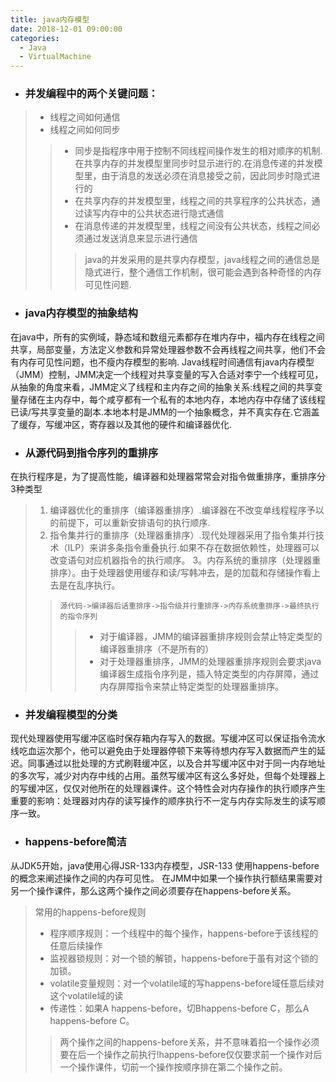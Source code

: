 ```yaml
---
title: java内存模型
date: 2018-12-01 09:00:00
categories:
  - Java
  - VirtualMachine
---
```


- ### 并发编程中的两个关键问题：
> - 线程之间如何通信
> - 线程之间如何同步
>> - 同步是指程序中用于控制不同线程间操作发生的相对顺序的机制.在共享内存的并发模型里同步时显示进行的.在消息传递的并发模型里，由于消息的发送必须在消息接受之前，因此同步时隐式进行的
>> - 在共享内存的并发模型里，线程之间的共享程序的公共状态，通过读写内存中的公共状态进行隐式通信
>> - 在消息传递的并发模型里，线程之间没有公共状态，线程之间必须通过发送消息来显示进行通信
>>> java的并发采用的是共享内存模型，java线程之间的通信总是隐式进行，整个通信工作机制，很可能会遇到各种奇怪的内存可见性问题.

- ### java内存模型的抽象结构
在java中，所有的实例域，静态域和数组元素都存在堆内存中，福内存在线程之间共享，局部变量，方法定义参数和异常处理器参数不会再线程之间共享，他们不会有内存可见性问题，也不瘦内存模型的影响.
Java线程时间通信有java内存模型（JMM）控制，JMM决定一个线程对共享变量的写入合适对李宁一个线程可见，从抽象的角度来看，JMM定义了线程和主内存之间的抽象关系:线程之间的共享变量存储在主内存中，每个咸亨都有一个私有的本地内存，本地内存中存储了该线程已读/写共享变量的副本.本地本村是JMM的一个抽象概念，并不真实存在.它涵盖了缓存，写缓冲区，寄存器以及其他的硬件和编译器优化.
- ### 从源代码到指令序列的重排序
在执行程序是，为了提高性能，编译器和处理器常常会对指令做重排序，重排序分3种类型
> 1. 编译器优化的重排序（编译器重排序）.编译器在不改变单线程程序予以的前提下，可以重新安排语句的执行顺序.
> 2. 指令集并行的重排序（处理器重排序）.现代处理器采用了指令集并行技术（ILP）来讲多条指令重叠执行.如果不存在数据依赖性，处理器可以改变语句对应机器指令的执行顺序。
> 3。内存系统的重排序（处理器重排序）。由于处理器使用缓存和读/写韩冲去，是的加载和存储操作看上去是在乱序执行。
>> ```源代码->编译器后话重排序->指令级并行重排序->内存系统重排序->最终执行的指令序列```
>>> - 对于编译器，JMM的编译器重排序规则会禁止特定类型的编译器重排序（不是所有的）
>>> - 对于处理器重排序，JMM的处理器重排序规则会要求java 编译器生成指令序列是，插入特定类型的内存屏障，通过内存屏障指令来禁止特定类型的处理器重排序。

- ### 并发编程模型的分类
现代处理器使用写缓冲区临时保存箱内存写入的数据。写缓冲区可以保证指令流水线吃血运次那个，他可以避免由于处理器停顿下来等待想内存写入数据而产生的延迟。同事通过以批处理的方式刷鞋缓冲区，以及合并写缓冲区中对于同一内存地址的多次写，减少对内存中线的占用。虽然写缓冲区有这么多好处，但每个处理器上的写缓冲区，仅仅对他所在的处理器课件。这个特性会对内存操作的执行顺序产生重要的影响：处理器对内存的读写操作的顺序执行不一定与内存实际发生的读写顺序一致。
- ### happens-before简洁
从JDK5开始，java使用心得JSR-133内存模型，JSR-133 使用happens-before的概念来阐述操作之间的内存可见性。
在JMM中如果一个操作执行额结果需要对另一个操作课件，那么这两个操作之间必须要存在happens-before关系。
> 常用的happens-before规则
> - 程序顺序规则：一个线程中的每个操作，happens-before于该线程的任意后续操作
> - 监视器锁规则：对一个锁的解锁，happens-before于虽有对这个锁的加锁。
> - volatile变量规则：对一个volatile域的写happens-before域任意后续对这个volatile域的读
> - 传递性：如果A happens-before，切Bhappens-before C，那么A happens-before C。
>> 两个操作之间的happens-before关系，并不意味着掐一个操作必须要在后一个操作之前执行!happens-before仅仅要求前一个操作对后一个操作课件，切前一个操作按顺序排在第二个操作之前。
